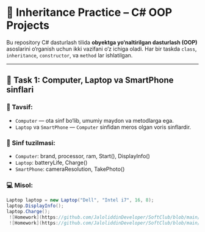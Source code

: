 # 🧠 Inheritance Practice – C# OOP Projects

Bu repository C# dasturlash tilida **obyektga yo‘naltirilgan dasturlash (OOP)** asoslarini o‘rganish uchun ikki vazifani o‘z ichiga oladi. Har bir taskda `class`, `inheritance`, `constructor`, va `method` lar ishlatilgan.

---

## 📌 Task 1: Computer, Laptop va SmartPhone sinflari

### 🔧 Tavsif:
- `Computer` — ota sinf bo‘lib, umumiy maydon va metodlarga ega.
- `Laptop` va `SmartPhone` — `Computer` sinfidan meros olgan voris sinflardir.

### 🧱 Sinf tuzilmasi:
- `Computer`: brand, processor, ram, Start(), DisplayInfo()
- `Laptop`: batteryLife, Charge()
- `SmartPhone`: cameraResolution, TakePhoto()

### 💻 Misol:
```csharp
Laptop laptop = new Laptop("Dell", "Intel i7", 16, 8);
laptop.DisplayInfo();
laptop.Charge();
 ![Homework](https://github.com/JaloliddinDeveloper/SoftClub/blob/main/HomeWork_10/Pictures/inpic1.jpg)
 ![Homework](https://github.com/JaloliddinDeveloper/SoftClub/blob/main/HomeWork_10/Pictures/inpic1.jpg)

